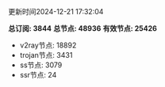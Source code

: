 更新时间2024-12-21 17:32:04

**总订阅: 3844**
**总节点: 48936**
**有效节点: 25426**
- v2ray节点: 18892
- trojan节点: 3431
- ss节点: 3079
- ssr节点: 24
